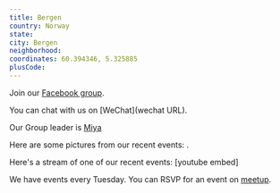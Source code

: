 ```yaml
---
title: Bergen
country: Norway
state: 
city: Bergen
neighborhood: 
coordinates: 60.394346, 5.325885
plusCode:
---
```

Join our [Facebook group](https://www.facebook.com/groups/free.code.camp.Bergen).

You can chat with us on [WeChat](wechat URL).

Our Group leader is [Miya](freecodecamp.org/miya)

Here are some pictures from our recent events:
![]().

Here's a stream of one of our recent events:
[youtube embed]

We have events every Tuesday. You can RSVP for an event on [meetup](meetupurl).
